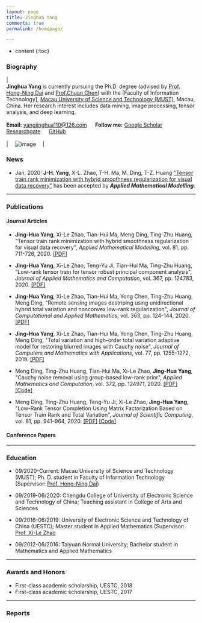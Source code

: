 ```yaml
---
layout: page
title: Jinghua Yang
comments: true
permalink: /homepage/

---
```


* content
{:toc}


 
### Biography
 
| <br>**Jinghua Yang** is currently pursuing the Ph.D. degree (advised by [Prof. Hong-Ning Dai](https://www.henrylab.net/pubtype/journal/) and [Prof.Chuan Chen](https://www.researchgate.net/profile/Chuan_Chen5)) with the [Faculty of Information Technology], [Macau University of Science and Technology (MUST)](https://www.must.edu.mo/), Macau, China. Her research interest includes data mining, image processing, tensor analysis, and deep learning. <br> <br> **Email:** <yangjinghua110@126.com>  &emsp; **Follow me:** [Google Scholar](https://scholar.google.com.tw/citations?hl=zh-CN&user=LarvIwUAAAAJ)  &emsp; [Researchgate](https://www.researchgate.net/profile/Meng_Ding15)  &emsp; [GitHub](https://github.com/MengDing56) <br><br>| &emsp;![image](https://Jinghua-Yang.github.io/images/yjh.jpg)&emsp; |

### News


* Jan. 2020: **J-H. Yang**, X-L. Zhao, T-H. Ma, M. Ding, T-Z. Huang ["Tensor train rank minimization with hybrid smoothness regularization for visual data recovery"](https://Jinghua-Yang.github.io/papers/20AMM_JHYang_TT.pdf) has been accepted by _**Applied Mathematical Modelling**_.



---

### Publications




#### Journal Articles
* **Jing-Hua Yang**, Xi-Le Zhao, Tian-Hui Ma, Meng Ding, Ting-Zhu Huang, "Tensor train rank minimization with hybrid smoothness regularization for visual data recovery", _Applied Mathematical Modelling_, vol. 81, pp. 711-726, 2020. [[PDF]](https://Jinghua-Yang.github.io/papers/20AMM_JHYang_TT.pdf)

* **Jing-Hua Yang**, Xi-Le Zhao, Teng-Yu Ji, Tian-Hui Ma, Ting-Zhu Huang, "Low-rank tensor train for tensor robust principal component
analysis", _Journal of Applied Mathematics and Computation_, vol. 367, pp. 124783, 2020. [[PDF]](https://Jinghua-Yang.github.io/papers/20AMC_JHYang_PCA.pdf)

* **Jing-Hua Yang**, Xi-Le Zhao, Tian-Hui Ma, Yong Chen, Ting-Zhu Huang, Meng Ding, "Remote sensing images destriping using unidirectional hybrid total variation and nonconvex low-rank regularization", _Journal of Computational and Applied Mathematics_, vol. 363, pp. 124-144, 2020. [[PDF]](https://Jinghua-Yang.github.io/papers/20JCAM_JHYang_RS.pdf)

* **Jing-Hua Yang**, Xi-Le Zhao, Tian-Hui Ma, Yong Chen, Ting-Zhu Huang, Meng Ding, "Total variation and high-order total variation adaptive model for restoring blurred images with Cauchy noise", _Journal of Computers and Mathematics with Applications_, vol. 77, pp. 1255-1272, 2019. [[PDF]](https://Jinghua-Yang.github.io/papers/19CMA_JHYang_Cauchy.pdf)

* Meng Ding, Ting-Zhu Huang, Tian-Hui Ma, Xi-Le Zhao, **Jing-Hua Yang**, "Cauchy noise removal using group-based low-rank prior", _Applied Mathematics and Computation_, vol. 372, pp. 124971, 2020. [[PDF]](https://MengDing56.gitHub.io/papers/20AMC_Nonlocal_Cauchy.pdf) [[Code]](https://MengDing56.gitHub.io/codes/GBLR.rar)

* Meng Ding, Ting-Zhu Huang, Teng-Yu Ji, Xi-Le Zhao, **Jing-Hua Yang**, "Low-Rank Tensor Completion Using Matrix Factorization Based on Tensor Train Rank and Total Variation", _Journal of Scientific Computing_, vol. 81, pp. 941–964, 2020. [[PDF]](https://MengDing56.gitHub.io/papers/20JSC_MFTTTV_TC.pdf) [[Code]](https://MengDing56.gitHub.io/codes/MF-TTTV.rar)






#### Conference Papers

 
---

### Education 
* 09/2020-Current: Macau University of Science and Technology (MUST); Ph. D. student in Faculty of Information Technology (Supervisor: [Prof. Hong-Ning Dai](https://www.henrylab.net/pubtype/journal/))

* 09/2019-06/2020: Chengdu College of University of Electronic Science and Technology of China; Teaching assistant in College of Arts and Sciences

* 09/2016-06/2019: University of Electronic Science and Technology of China (UESTC); Master student in Applied Mathematics (Supervisor: [Prof. Xi-Le Zhao](https://zhaoxile.github.io/) 

* 09/2012-06/2016: Taiyuan Normal University; Bachelor student in Mathematics and Applied Mathematics

---

### Awards and Honors
*  First-class academic scholarship, UESTC, 2018
*  First-class academic scholarship, UESTC, 2017

---

### Reports
